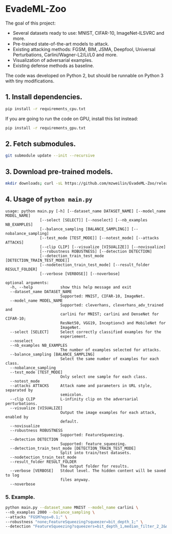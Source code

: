 # EvadeML-Zoo

The goal of this project:
* Several datasets ready to use: MNIST, CIFAR-10, ImageNet-ILSVRC and more.
* Pre-trained state-of-the-art models to attack.
* Existing attacking methods: FGSM, BIM, JSMA, Deepfool, Universal Perturbations, Carlini/Wagner-L2/Li/L0 and more.
* Visualization of adversarial examples.
* Existing defense methods as baseline.

The code was developed on Python 2, but should be runnable on Python 3 with tiny modifications.


## 1. Install dependencies.

```bash
pip install -r requirements_cpu.txt
```

If you are going to run the code on GPU, install this list instead:
```bash
pip install -r requirements_gpu.txt
```

## 2. Fetch submodules.
```bash
git submodule update --init --recursive
```

## 3. Download pre-trained models.
```bash
mkdir downloads; curl -sL https://github.com/mzweilin/EvadeML-Zoo/releases/download/v0.1/downloads.tar.gz | tar xzv -C downloads
```

## 4. Usage of `python main.py`
```
usage: python main.py [-h] [--dataset_name DATASET_NAME] [--model_name MODEL_NAME]
               [--select [SELECT]] [--noselect] [--nb_examples NB_EXAMPLES]
               [--balance_sampling [BALANCE_SAMPLING]] [--nobalance_sampling]
               [--test_mode [TEST_MODE]] [--notest_mode] [--attacks ATTACKS]
               [--clip CLIP] [--visualize [VISUALIZE]] [--novisualize]
               [--robustness ROBUSTNESS] [--detection DETECTION]
               [--detection_train_test_mode [DETECTION_TRAIN_TEST_MODE]]
               [--nodetection_train_test_mode] [--result_folder RESULT_FOLDER]
               [--verbose [VERBOSE]] [--noverbose]

optional arguments:
  -h, --help            show this help message and exit
  --dataset_name DATASET_NAME
                        Supported: MNIST, CIFAR-10, ImageNet.
  --model_name MODEL_NAME
                        Supported: cleverhans, cleverhans_adv_trained and
                        carlini for MNIST; carlini and DenseNet for CIFAR-10;
                        ResNet50, VGG19, Inceptionv3 and MobileNet for
                        ImageNet.
  --select [SELECT]     Select correctly classified examples for the
                        experiement.
  --noselect
  --nb_examples NB_EXAMPLES
                        The number of examples selected for attacks.
  --balance_sampling [BALANCE_SAMPLING]
                        Select the same number of examples for each class.
  --nobalance_sampling
  --test_mode [TEST_MODE]
                        Only select one sample for each class.
  --notest_mode
  --attacks ATTACKS     Attack name and parameters in URL style, separated by
                        semicolon.
  --clip CLIP           L-infinity clip on the adversarial perturbations.
  --visualize [VISUALIZE]
                        Output the image examples for each attack, enabled by
                        default.
  --novisualize
  --robustness ROBUSTNESS
                        Supported: FeatureSqueezing.
  --detection DETECTION
                        Supported: feature_squeezing.
  --detection_train_test_mode [DETECTION_TRAIN_TEST_MODE]
                        Split into train/test datasets.
  --nodetection_train_test_mode
  --result_folder RESULT_FOLDER
                        The output folder for results.
  --verbose [VERBOSE]   Stdout level. The hidden content will be saved to log
                        files anyway.
  --noverbose
```

### 5. Example.
```bash
python main.py --dataset_name MNIST --model_name carlini \
--nb_examples 2000 --balance_sampling \
--attacks "FGSM?eps=0.1;" \
--robustness "none;FeatureSqueezing?squeezer=bit_depth_1;" \
--detection "FeatureSqueezing?squeezers=bit_depth_1,median_filter_2_2&distance_measure=l1&fpr=0.05;"
```
